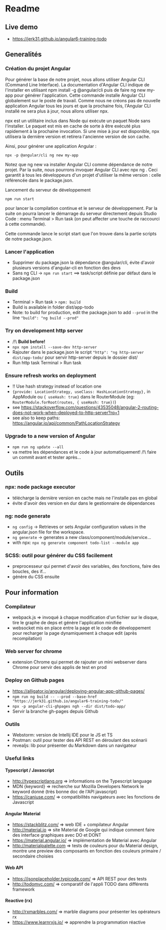 # Readme

## Live demo
- https://jerk31.github.io/angular6-training-todo

## Generalités
### Création du projet Angular
Pour générer la base de notre projet, nous allons utiliser Angular CLI (Command Line Interface). La documentation d'Angular CLI indique de l'installer en utilisant npm install -g @angular/cli puis de faire ng new my-app pour générer l'application. Cette commande installe Angular CLI globalement sur le poste de travail. Comme nous ne créons pas de nouvelle application Angular tous les jours et que la prochaine fois, l'Angular CLI installé ne sera plus à jour, nous allons utiliser npx.

npx est un utilitaire inclus dans Node qui exécute un paquet Node sans l'installer. Le paquet est mis en cache de sorte à être exécuté plus rapidement à la prochaine invocation. Si une mise à jour est disponible, npx utilisera la dernière version et retirera l'ancienne version de son cache.

Ainsi, pour générer une application Angular :

`npx -p @angular/cli ng new my-app`

Notez que ng new va installer Angular CLI comme dépendance de notre projet. Par la suite, nous pourrons invoquer Angular CLI avec npx ng <commande>. Ceci garantit à tous les développeurs d'un projet d'utiliser la même version : celle référencée dans le package.json.

Lancement du serveur de développement

`npm run start` 

pour lancer la compilation continue et le serveur de développement. Par la suite on pourra lancer le démarrage du serveur directement depuis Studio Code : menu Terminal > Run task (on peut affecter une touche de raccourci à cette commande).

Cette commande lance le script start que l'on trouve dans la partie scripts de notre package.json.

### Lancer l'application

- Supprimer du package.json la dépendance @angular/cli, évite d'avoir plusieurs versions d'angular-cli en fonction des devs
- Sans ng CLI -> `npm run start` ==> task/script définie par défaut dans le package.json

### Build
- Terminal > Run task > `npm: build`
- Build is available in folder dist/app-todo
- Note: to build for production, edit the package.json to add `--prod` in the line `"build": "ng build --prod"` 

### Try on development http server
- /!\ **Build before!**
- `npx npm install --save-dev http-server`
- Rajouter dans le package.json le script `"http": "ng http-server dist/app-todo/` pour servir http-server depuis le dossier dist/
- Run http task Terminal > Run task

### Ensure refresh works on deployment
- !! Use hash strategy instead of location one
- `{provide: LocationStrategy, useClass: HashLocationStrategy},` in AppModule ou `{ useHash: true}` dans le RouterModule (eg: `RouterModule.forRoot(routes, { useHash: true})`)
- see https://stackoverflow.com/questions/43535048/angular-2-routing-does-not-work-when-deployed-to-http-server?rq=1
- see also to keep paths: https://angular.io/api/common/PathLocationStrategy 

### Upgrade to a new version of Angular
- `npm run ng update --all`
- va mettre les dépendances et le code à jour automatiquement! /!\ faire un commit avant et tester après...

## Outils
### npx: node package executor
- télécharge la dernière version en cache mais ne l'installe pas en global
- évite d'avoir des version en dur dans le gestionnaire de dépendances

### ng: node generate
- `ng config` -> Retrieves or sets Angular configuration values in the angular.json file for the workspace.
- `ng generate` -> generates a new class/component/module/service...
- with npx: `npx ng generate component todo-list --module app`

### SCSS: outil pour générer du CSS facilement
- preprocesseur qui permet d'avoir des variables, des fonctions, faire des boucles, des if...
- génère du CSS ensuite

## Pour information
### Compilateur
- webpack.js => invoqué à chaque modification d'un fichier sur le disque, tire le graphe de deps et génère l'application minifiée
- websocket mis en place entre la page et le code de développement pour recharger la page dynamiquement à chaque edit (après recompilation)

### Web server for chrome
- extension Chrome qui permet de rajouter un mini webserver dans Chrome pour servir des applis de test en prod

### Deploy on Github pages
- https://alligator.io/angular/deploying-angular-app-github-pages/
- `npm run ng build -- --prod --base-href "https://jerk31.github.io/angular6-training-todo/"`
- `npx -p angular-cli-ghpages ngh --dir dist/todo-app/`
- Servir la branche gh-pages depuis Github

### Outils
- Webstorm: version de Intellij IDE pour le JS et TS
- Postman: outil pour tester des API REST en déroulant des scénarii
- revealjs: lib pour présenter du Markdown dans un navigateur

### Useful links
#### Typescript / Javascript
- http://typescriptlang.org => informations on the Typescript language
- MDN {keyword} => recherche sur Mozilla Developers Network le keyword donné (très bonne doc de l'API javascript)
- https://caniuse.com/ => compatibilités navigateurs avec les fonctions de Javascript

#### Angular Material
- https://stackblitz.com/ => web IDE + compilateur Angular
- http://material.io => site Material de Google qui indique comment faire des interface graphiques avec DO et DONT
- https://material.angular.io/ => implémentation de Material avec Angular
- http://materialpalette.com => tests de couleurs pour du Material design, montre une preview des composants en fonction des couleurs primaire / secondaire choisies

#### Web API
- https://jsonplaceholder.typicode.com/ => API REST pour des tests
- http://todomvc.com/ => comparatif de l'appli TODO dans différents framework

#### Reactive (rx)
- http://rxmarbles.com/ => marble diagrams pour présenter les opérateurs rx
- https://www.learnrxjs.io/ => apprendre la programmation réactive